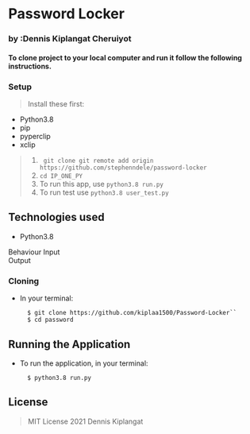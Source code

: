 # Password Locker
### by :Dennis Kiplangat Cheruiyot 

#### To clone project to your local computer and run it follow the following instructions.

### Setup
> Install these first:
* Python3.8
* pip
* pyperclip
* xclip

 

 >1. `` git clone git remote add origin https://github.com/stephenndele/password-locker``
>2. ``cd IP_ONE_PY``
>3. To run this app,  use  ``` python3.8 run.py ```
>4. To run test use ``` python3.8 user_test.py ```




## Technologies used
* Python3.8


Behaviour
Input  
Output 

### Cloning
* In your terminal:
        
        $ git clone https://github.com/kiplaa1500/Password-Locker``
        $ cd password

## Running the Application
* To run the application, in your terminal:

        $ python3.8 run.py      



## License
> MIT License 2021 Dennis Kiplangat

